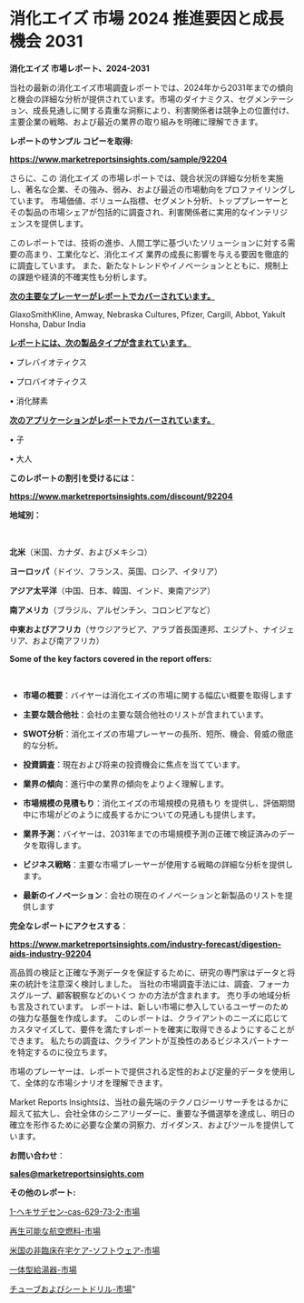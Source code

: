 # 消化エイズ 市場 2024 推進要因と成長機会 2031

<strong>消化エイズ 市場レポート、2024-2031</strong>

当社の最新の消化エイズ市場調査レポートでは、2024年から2031年までの傾向と機会の詳細な分析が提供されています。市場のダイナミクス、セグメンテーション、成長見通しに関する貴重な洞察により、利害関係者は競争上の位置付け、主要企業の戦略、および最近の業界の取り組みを明確に理解できます。



<strong>レポートのサンプル コピーを取得:</strong> <a href=https://www.marketreportsinsights.com/sample/92204>

<strong><u>https://www.marketreportsinsights.com/sample/92204</u></strong></a>

さらに、この 消化エイズ の市場レポートでは、競合状況の詳細な分析を実施し、著名な企業、その強み、弱み、および最近の市場動向をプロファイリングしています。 市場価値、ボリューム指標、セグメント分析、トッププレーヤーとその製品の市場シェアが包括的に調査され、利害関係者に実用的なインテリジェンスを提供します。

このレポートでは、技術の進歩、人間工学に基づいたソリューションに対する需要の高まり、工業化など、消化エイズ 業界の成長に影響を与える要因を徹底的に調査しています。 また、新たなトレンドやイノベーションとともに、規制上の課題や経済的不確実性も分析します。



<strong><u>次の主要なプレーヤーがレポートでカバーされています。</u></strong>

GlaxoSmithKline, Amway, Nebraska Cultures, Pfizer, Cargill, Abbot, Yakult Honsha, Dabur India



<strong><u><b>レポートには、次の製品タイプが含まれています。</b></u></strong>

• プレバイオティクス

• プロバイオティクス

• 消化酵素



<strong><u><b>次のアプリケーションがレポートでカバーされています。</b></u></strong>

• 子

• 大人



<strong><b>このレポートの割引を受けるには：</b></strong>

<a href=https://www.marketreportsinsights.com/discount/92204>

<strong><u>https://www.marketreportsinsights.com/discount/92204</u></strong></a>



<strong>地域別：</strong>

<strong> </strong>



<strong>北米</strong>（米国、カナダ、およびメキシコ）



<strong>ヨーロッパ</strong>（ドイツ、フランス、英国、ロシア、イタリア）



<strong>アジア太平洋</strong>（中国、日本、韓国、インド、東南アジア）



<strong>南アメリカ</strong>（ブラジル、アルゼンチン、コロンビアなど）



<strong>中東およびアフリカ</strong>（サウジアラビア、アラブ首長国連邦、エジプト、ナイジェリア、および南アフリカ）



<strong>Some of the key factors covered in the report offers:</strong>

<strong> </strong>
<ul>
  <li>

<strong>市場の概要</strong>：バイヤーは消化エイズの市場に関する幅広い概要を取得します</li>
  <li>

<strong>主要な競合他社</strong>：会社の主要な競合他社のリストが含まれています。</li>
  <li>

<strong>SWOT分析</strong>：消化エイズの市場プレーヤーの長所、短所、機会、脅威の徹底的な分析。</li>
  <li>

<strong>投資調査</strong>：現在および将来の投資機会に焦点を当てています。</li>
  <li>

<strong>業界の傾向</strong>：進行中の業界の傾向をよりよく理解します。</li>
  <li>

<strong>市場規模の見積もり</strong>：消化エイズの市場規模の見積もり を提供し、評価期間中に市場がどのように成長するかについての見通しも提供します。</li>
  <li>

<strong>業界予測</strong>：バイヤーは、2031年までの市場規模予測の正確で検証済みのデータを取得します。</li>
  <li>

<strong>ビジネス戦略</strong>：主要な市場プレーヤーが使用する戦略の詳細な分析を提供します。</li>
  <li>

<strong>最新のイノベーション</strong>：会社の現在のイノベーションと新製品のリストを提供します</li>
</ul>


<strong>完全なレポートにアクセスする</strong>：

<a href=https://www.marketreportsinsights.com/industry-forecast/digestion-aids-industry-92204>

<strong><u>https://www.marketreportsinsights.com/industry-forecast/digestion-aids-industry-92204</u></strong></a>

高品質の検証と正確な予測データを保証するために、研究の専門家はデータと将来の統計を注意深く検討しました。 当社の市場調査手法には、調査、フォーカスグループ、顧客観察などのいくつ かの方法が含まれます。 売り手の地域分析も言及されています。 レポートは、新しい市場に参入しているユーザーのための強力な基盤を作成します。 このレポートは、クライアントのニーズに応じてカスタマイズして、要件を満たすレポートを確実に取得できるようにすることができます。 私たちの調査は、クライアントが互換性のあるビジネスパートナーを特定するのに役立ちます。

市場のプレーヤーは、レポートで提供される定性的および定量的データを使用して、全体的な市場シナリオを理解できます。

Market Reports Insightsは、当社の最先端のテクノロジーリサーチをはるかに超えて拡大し、会社全体のシニアリーダーに、重要な予備選挙を達成し、明日の確立を形作るために必要な企業の洞察力、ガイダンス、およびツールを提供しています。



<strong><b>お問い合わせ</b></strong>：

<a href=mailto:sales@marketreportsinsights.com>

<strong><u>sales@marketreportsinsights.com</u></strong></a>



<strong>その他のレポート:</strong>

<a href=https://www.linkedin.com/pulse/1-ヘキサデセン-cas-629-73-2-市場-2023-新興市場-4mpsf/>1-ヘキサデセン-cas-629-73-2-市場</a>

<a href=https://www.linkedin.com/pulse/再生可能な航空燃料-市場-2023-総利益と主要ベンダー-2030-pr-news-hub-7fwxf/>再生可能な航空燃料-市場</a>

<a href=https://www.linkedin.com/pulse/米国の非臨床在宅ケア-ソフトウェア-市場-2023-年のダイナミクスとビジネストレンド-isryf/>米国の非臨床在宅ケア-ソフトウェア-市場</a>

<a href=https://www.linkedin.com/pulse/一体型給湯器-市場-2030-年までの需要に焦点を当てた-2023-年調査レポート-czeef/>一体型給湯器-市場</a>

<a href=https://www.linkedin.com/pulse/チューブおよびシートドリル-市場-2023-swot-分析と成長率-2030-6ul9f/>チューブおよびシートドリル-市場</a>"
